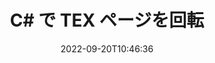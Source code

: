 ---
############################# Static ############################
layout: "auto-gen-merger"
date: 2022-09-20T10:46:36
draft: false
otherformats: pdf xps epub

############################# Head ############################
head_title: "C#でTEXページを回転 – 90度、180度、270度の角度で回転"
head_description: "ドキュメント マージ API を使用して、TEX ファイルの特定またはすべてのドキュメント ページを 90、180、270 の回転角度で回転します。"

############################# Header ############################
title: "C# で TEX ページを回転"
description: "数行の .NET コードで TEX ページをローテーションします。"
bg_image: "https://cms.admin.containerize.com/templates/aspose/App_Themes/V3/images/bg/header1.png"
bg_overlay: false
button:
    enable: true
    icon: "fas fa-arrow-down"
    label: "無料トライアルをダウンロード"
    link: "https://downloads.groupdocs.com/merger/net"

############################# SubMenu ############################
submenu:
    enable: true

    left:
        img_alt: "GroupDocs.Merger for .NET"
        image: "https://cms.admin.containerize.com/templates/groupdocs/images/product-logos/90x90-noborder/groupdocs-merger-net.png"
        product: "GroupDocs.Merger"
        platform: ".NET"

    middle:
        button:

            # button loop
            - link: "https://apireference.groupdocs.com/merger/net"
              text: "API リファレンス"

            # button loop
            - link: "https://github.com/groupdocs-merger"
              text: "コード例"

            # button loop
            - link: "https://products.groupdocs.app/merger/family"
              text: "ライブデモ"

            # button loop
            - link: "https://purchase.groupdocs.com/pricing/merger/net"
              text: "価格"

    right:
        link_download: "https://downloads.groupdocs.com/merger"
        link_learn: "https://docs.groupdocs.com/merger/net"
        link_buy: "https://purchase.groupdocs.com"

############################# About ############################
about:
    enable: true
    title: "GroupDocs.Merger for .NET API について"
    content: |
        [GroupDocs.Merger for .NET](/ja/merger/net/) は、PDF、Microsoft Office (Word、Excel、PowerPoint 、OneNote)、OpenDocument、HTML、画像、および .NET アプリケーション内のその他多数。コードを数行追加するだけで、ドキュメント内のページの移動、削除、回転、交換、抽出、向きの変更など、いくつかのドキュメント操作を実行できます。ドキュメント マージ API は、ドキュメント ページの画像としてのプレビューもサポートしており、ページ上のドキュメント構造、フォーマット、およびコンテンツを分析します。
        
        GroupDocs.Merger API は、ファイル ページの回転機能を必要とする企業向けソリューションに最適です。これらの API は、.NET Framework, .NET Standard, .NET Core, Mono を含むすべての主要なオペレーティング システムとプラットフォームで十分にサポートされています。

############################# Steps ############################
steps:
    enable: true
    title_left: ".NET で TEX ファイル ページを回転"
    content_left: |
        [GroupDocs.Merger for .NET](/ja/merger/net/) により、C# 開発者は TEX ファイル内の一部またはすべてのページを 90 度で簡単に回転できます、180 または 270 の回転角度を、いくつかの簡単な手順を実行することで設定できます。
        
        * **RotateOptions** を目的の回転角度とページ番号で初期化します。
        * **Merger** の新しいインスタンスを作成し、ソース ドキュメント パスをコンストラクター パラメーターとして渡します。
        * **RotatePages** を呼び出し、**RotateOptions** オブジェクトを渡します。
        * **Save** を呼び出し、ファイル パスを指定して結果のドキュメントを保存します。

    title_right: "システム要求"
    content_right: |
        GroupDocs.Merger for .NET API は、すべての主要なプラットフォームとオペレーティング システムでサポートされています。以下のコードを実行する前に、システムに次の前提条件がインストールされていることを確認してください。

        * オペレーティング システム: Microsoft Windows、Linux、MacOS
        * 開発環境: Visual Studio, Xamarin, MonoDevelop
        * フレームワーク: .NET Framework, .NET Standard, .NET Core, Mono
        * [NuGet](https://www.nuget.org/packages/groupdocs.merger) から GroupDocs.Merger for .NET の最新バージョンをダウンロードします
         
    code: |
     {{% merger/additional-styles %}}
     {{< merger/code-merger title="C# サンプル コードを使用して TEX ファイル ページをローテーションする方法">}}

        ```csharp    
        // GroupDocs.Merger API を使用して TEX ファイル ページをローテーションする
        // RotateOptions クラスを初期化して、回転角度と回転するページ番号を指定します
        RotateOptions rotateOptions = new RotateOptions(RotateMode.Rotate180, new int[] { 2, 3 });

        // 入力 TEX ドキュメントで Merger をインスタンス化する
        using (Merger merger = new Merger("input.tex"))
          {
            // RotatePages メソッドを呼び出し、RotateOptions オブジェクトをそれに渡します
            merger.RotatePages(rotateOptions);
    
            // Save メソッドを呼び出し、目的のファイル パスを渡して出力ドキュメントを保存します。
            merger.Save("output.tex");
          }
        ```
     {{< /merger/code-merger >}}

############################# Demos ############################
demos:
    enable: true
    title: "ライブ デモ - TEX ファイル ページをオンラインで回転"
    content: |
       [GroupDocs.Merger Live Demos](https://products.groupdocs.app/splitter/rotate-pages/tex) ウェブサイトにアクセスして、今すぐ TEX ファイル ページをローテーションしてください。
       ライブデモには次の利点があります。
        
############################# About Formats ############################
about_formats:
    enable: true

############################# More Formats ############################
more_formats:
    enable: true
    title: "他のドキュメント形式のページを回転する"
    content: |
        .NET は、ファイル形式と画像の合併と分割の API を文書化しています。以下に示すように、一般的なファイル形式の一部をローテーションします。

############################# Back to top ###############################
back_to_top:
    enable: true
---